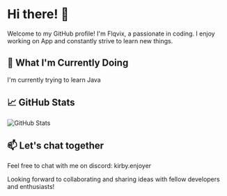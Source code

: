 # Hi there! 👋

Welcome to my GitHub profile! I'm Flqvix, a passionate in coding. I enjoy working on App and constantly strive to learn new things.

## 🔭 What I'm Currently Doing

I'm currently trying to learn Java

## 📈 GitHub Stats

![GitHub Stats](https://streak-stats.demolab.com/?user=Flqvix&theme=dark&hide_border=true&ring=FFA117&fire=FFA117&currStreakLabel=FFA117)

## 📫 Let's chat together

Feel free to chat with me on discord: kirby.enjoyer

Looking forward to collaborating and sharing ideas with fellow developers and enthusiasts!
